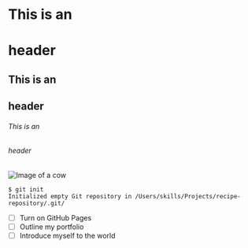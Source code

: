 # This is an <h1> header
## This is an <h2> header
###### This is an <h6> header
![Image of a cow](https://viterbi-web.usc.edu/~krupske/itp301/lab_04/img/cow2.jpeg)
```
$ git init
Initialized empty Git repository in /Users/skills/Projects/recipe-repository/.git/
```
- [ ] Turn on GitHub Pages
- [ ] Outline my portfolio
- [ ] Introduce myself to the world
